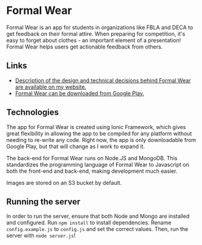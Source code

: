 # Formal Wear

Formal Wear is an app for students in organizations like FBLA and DECA to get feedback on their formal attire. When preparing for competition, it's easy to forget about clothes - an important element of a presentation! Formal Wear helps users get actionable feedback from others.

## Links
* [Description of the design and technical decisions behind Formal Wear are available on my website. ](http://andrey.ninja/detail/formalwear)
* [Formal Wear can be downloaded from Google Play.](https://play.google.com/store/apps/details?id=com.andrey.formalwear&hl=en)

## Technologies

The app for Formal Wear is created using Ionic Framework, which gives great flexibility in allowing the app to be compiled for any platform without needing to re-write any code. Right now, the app is only downloadable from Google Play, but that will change as I work to expand it.

The back-end for Formal Wear runs on Node.JS and MongoDB. This standardizes the programming language of Formal Wear to Javascript on both the front-end and back-end, making development much easier.

Images are stored on an S3 bucket by default.

## Running the server

In order to run the server, ensure that both Node and Mongo are installed and configured. Run `npm install` to install dependencies. Rename `config.example.js` to `config.js` and set the correct values. Then, run the server with `node server.js`!
